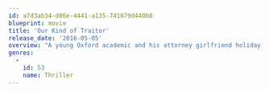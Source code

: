 ```yaml
---
id: a7d3ab34-d86e-4441-a135-741079d440b8
blueprint: movie
title: 'Our Kind of Traitor'
release_date: '2016-05-05'
overview: "A young Oxford academic and his attorney girlfriend holiday on Antigua. They bump into a Russian millionaire who owns a peninsula and a diamond watch. He wants a game of tennis. What else he wants propels the lovers on a tortuous journey to the City of London and its unholy alliance with Britain's intelligence establishment, to Paris and the Alps."
genres:
  -
    id: 53
    name: Thriller
---
```

